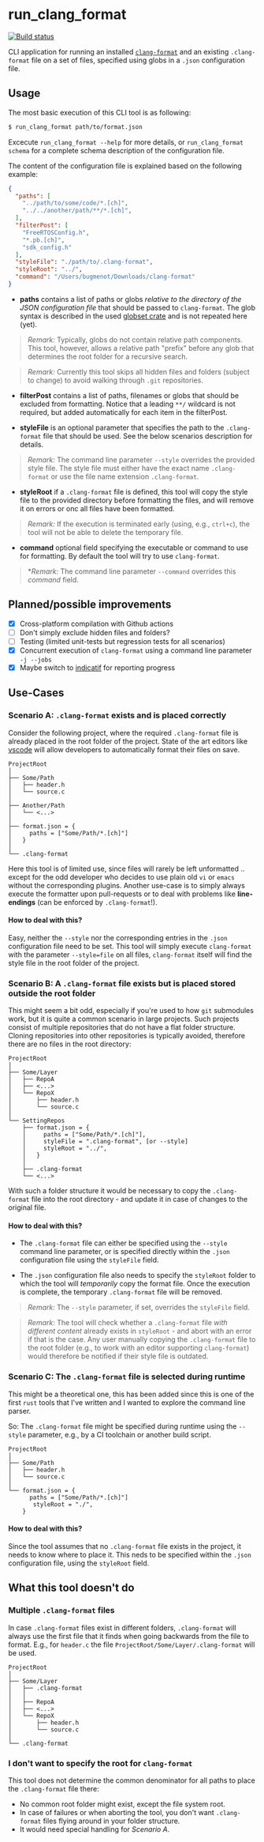 # run_clang_format

[![Build status](https://github.com/lmapii/run_clang_format/workflows/ci/badge.svg)](https://github.com/lmapii/run_clang_format/actions)

CLI application for running an installed [`clang-format`](https://clang.llvm.org/docs/ClangFormat.html) and an existing `.clang-format` file on a set of files, specified using globs in a `.json` configuration file.

## Usage

The most basic execution of this CLI tool is as following:

```bash
$ run_clang_format path/to/format.json
```

Excecute `run_clang_format --help` for more details, or `run_clang_format schema` for a complete schema description of the configuration file.

The content of the configuration file is explained based on the following example:

```json
{
  "paths": [
    "../path/to/some/code/*.[ch]",
    "../../another/path/**/*.[ch]",
  ],
  "filterPost": [
    "FreeRTOSConfig.h",
    "*.pb.[ch]",
    "sdk_config.h"
  ],
  "styleFile": "./path/to/.clang-format",
  "styleRoot": "../",
  "command": "/Users/bugmenot/Downloads/clang-format"
}
```

- **paths** contains a list of paths or globs *relative to the directory of the JSON configuration file* that should be passed to `clang-format`. The glob syntax is described in the used [globset crate](https://docs.rs/globset/latest/globset/index.html#syntax) and is not repeated here (yet).

> *Remark:* Typically, globs do not contain relative path components. This tool, however, allows a relative path "prefix" before any glob that determines the root folder for a recursive search.

> *Remark:* Currently this tool skips all hidden files and folders (subject to change) to avoid walking through `.git` repositories.

- **filterPost** contains a list of paths, filenames or globs that should be excluded from formatting. Notice that a leading `**/` wildcard is not required, but added automatically for each item in the filterPost.

- **styleFile** is an optional parameter that specifies the path to the `.clang-format` file that should be used. See the below scenarios description for details.

> *Remark:* The command line parameter `--style` overrides the provided style file. The style file must either have the exact name `.clang-format` or use the file name extension `.clang-format`.

- **styleRoot** if a `.clang-format` file is defined, this tool will copy the style file to the provided directory before formatting the files, and will remove it on errors or onc all files have been formatted.

> *Remark:* If the execution is terminated early (using, e.g., `ctrl+c`), the tool will not be able to delete the temporary file.

- **command** optional field specifying the executable or command to use for formatting. By default the tool will try to use `clang-format`.

> **Remark:* The command line parameter `--command` overrides this *command* field.

## Planned/possible improvements

- [x] Cross-platform compilation with Github actions
- [ ] Don't simply exclude hidden files and folders?
- [ ] Testing (limited unit-tests but regression tests for all scenarios)
- [x] Concurrent execution of `clang-format` using a command line parameter `-j --jobs`
- [x] Maybe switch to [indicatif](https://docs.rs/indicatif/latest/indicatif/) for reporting progress

## Use-Cases

### Scenario A: `.clang-format` exists and is placed correctly

Consider the following project, where the required `.clang-format` file is already placed in the root folder of the project. State of the art editors like [vscode](https://code.visualstudio.com) will allow developers to automatically format their files on save.

```
ProjectRoot
│
├── Some/Path
│   ├── header.h
│   └── source.c
│
├── Another/Path
│   └── <...>
│
├── format.json = {
│     paths = ["Some/Path/*.[ch]"]
│   }
│
└── .clang-format
```

Here this tool is of limited use, since files will rarely be left unformatted .. except for the odd developer who decides to use plain old `vi` or `emacs` without the corresponding plugins. Another use-case is to simply always execute the formatter upon pull-requests or to deal with problems like **line-endings** (can be enforced by `.clang-format`!).

#### How to deal with this?

Easy, neither the `--style` nor the corresponding entries in the `.json` configuration file need to be set. This tool will simply execute `clang-format` with the parameter `--style=file` on all files, `clang-format` itself will find the style file in the root folder of the project.


### Scenario B: A `.clang-format` file exists but is placed stored outside the root folder

This might seem a bit odd, especially if you're used to how `git` submodules work, but it is quite a common scenario in large projects. Such projects consist of multiple repositories that do not have a flat folder structure. Cloning repositories into other repositories is typically avoided, therefore there are no files in the root directory:

```
ProjectRoot
│
├── Some/Layer
│   ├── RepoA
│   ├── <...>
│   └── RepoX
│       ├── header.h
│       └── source.c
│
└── SettingRepos
    ├── format.json = {
    │     paths = ["Some/Path/*.[ch]"],
    │     styleFile = ".clang-format", [or --style]
    │     styleRoot = "../",
    │   }
    │
    ├── .clang-format
    └── <...>
```

With such a folder structure it would be necessary to copy the `.clang-format` file into the root directory - and update it in case of changes to the original file.

#### How to deal with this?

 - The `.clang-format` file can either be specified using the `--style` command line parameter, or is specified directly within the `.json` configuration file using the `styleFile` field.

- The `.json` configuration file also needs to specify the `styleRoot` folder to which the tool will *temporarily* copy the format file. Once the execution is complete, the temporary `.clang-format` file will be removed.

> *Remark:* The `--style` parameter, if set, overrides the `styleFile` field.

> *Remark:* The tool will check whether a `.clang-format` file *with different content* already exists in `styleRoot` - and abort with an error if that is the case. Any user manually copying the `.clang-format` file to the root folder (e.g., to work with an editor supporting `clang-format`) would therefore be notified if their style file is outdated.


### Scenario C: The `.clang-format` file is selected during runtime

This might be a theoretical one, this has been added since this is one of the first `rust` tools that I've written and I wanted to explore the command line parser.

So: The `.clang-format` file might be specified during runtime using the `--style` parameter, e.g., by a CI toolchain or another build script.

```
ProjectRoot
│
├── Some/Path
│   ├── header.h
│   └── source.c
│
└── format.json = {
      paths = ["Some/Path/*.[ch]"]
       styleRoot = "./",
    }
```

#### How to deal with this?

Since the tool assumes that no `.clang-format` file exists in the project, it needs to know where to place it. This neds to be specified within the `.json` configuration file, using the `styleRoot` field.

## What this tool doesn't do

### Multiple `.clang-format` files

In case `.clang-format` files exist in different folders, `.clang-format` will always use the first file that it finds when going backwards from the file to format. E.g., for `header.c` the file `ProjectRoot/Some/Layer/.clang-format` will be used.

```
ProjectRoot
│
├── Some/Layer
│   ├── .clang-format
│   │
│   ├── RepoA
│   ├── <...>
│   └── RepoX
│       ├── header.h
│       └── source.c
│
└── .clang-format
```

### I don't want to specify the root for `clang-format`

This tool does not determine the common denominator for all paths to place the `.clang-format` file there:

- No common root folder might exist, except the file system root.
- In case of failures or when aborting the tool, you don't want `.clang-format` files flying around in your folder structure.
- It would need special handling for *Scenario A*.
